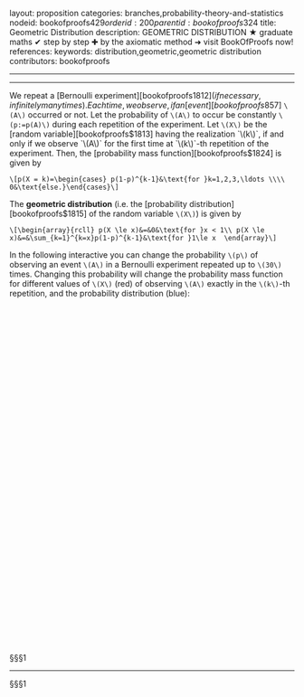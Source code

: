 layout: proposition
categories: branches,probability-theory-and-statistics
nodeid: bookofproofs$429
orderid: 200
parentid: bookofproofs$324
title: Geometric Distribution
description: GEOMETRIC DISTRIBUTION &#9733; graduate maths &#10004; step by step &#10010; by the axiomatic method &#10140; visit BookOfProofs now!
references: 
keywords: distribution,geometric,geometric distribution
contributors: bookofproofs

---


---

We repeat a [Bernoulli experiment][bookofproofs$1812] (if necessary, infinitely many times). Each time, we observe, if an [event][bookofproofs$857] `\(A\)` occurred or not. Let the probability of `\(A\)` to occur be constantly `\(p:=p(A)\)` during each repetition of the experiment. Let `\(X\)` be the [random variable][bookofproofs$1813] having the realization `\(k\)`, if and only if we observe `\(A\)` for the first time at `\(k\)`-th repetition of the experiment. Then, the [probability mass function][bookofproofs$1824] is given by 


`\[p(X = k)=\begin{cases}
p(1-p)^{k-1}&\text{for }k=1,2,3,\ldots \\\\
0&\text{else.}\end{cases}\]`

The **geometric distribution** (i.e. the [probability distribution][bookofproofs$1815] of the random variable `\(X\)`) is given by

`\[\begin{array}{rcll}
p(X \le x)&=&0&\text{for }x < 1\\
p(X \le x)&=&\sum_{k=1}^{k=x}p(1-p)^{k-1}&\text{for }1\le x 
\end{array}\]`

In the following interactive you can change the probability  `\(p\)` of observing an event `\(A\)` in a Bernoulli experiment repeated up to `\(30\)` times. Changing this probability will change the probability mass function for different values of `\(X\)` (red) of observing `\(A\)` exactly in the `\(k\)`-th repetition, and the probability distribution (blue):


<div id="box15328" class="jxgbox centered" style="max-width:500px; width:100%; height:500px;"></div>

<div id="box15328a" class="jxgbox centered" style="max-width:500px; width:100%;  height:100px;"></div>

§§§1

---

§§§1

<script type="text/javascript">
var brd1 = JXG.JSXGraph.initBoard('box15328a', {boundingbox: [-0.1, 0, 1.5, -4], showNavigation:false, showCopyright: false, axis:false});
var prob = brd1.create('slider',[[0,-2],[1,-2],[0,.5,1]], {name:'p'});


var brd = JXG.JSXGraph.initBoard('box15328', {boundingbox: [-1.5, 1.1, 31, -.1], axis:true, showCopyright:false});

brd1.addChild(brd);

var p1 = brd.create('point', [1, function() {return geometric(1, prob.Value());}], {name:''});
var p2 = brd.create('point', [2, function() {return geometric(2, prob.Value());}], {name:''});
var p3 = brd.create('point', [3, function() {return geometric(3, prob.Value());}], {name:''});
var p4 = brd.create('point', [4, function() {return geometric(4, prob.Value());}], {name:''});
var p5 = brd.create('point', [5, function() {return geometric(5, prob.Value());}], {name:''});
var p6 = brd.create('point', [6, function() {return geometric(6, prob.Value());}], {name:''});
var p7 = brd.create('point', [7, function() {return geometric(7, prob.Value());}], {name:''});
var p8 = brd.create('point', [8, function() {return geometric(8, prob.Value());}], {name:''});
var p9 = brd.create('point', [9, function() {return geometric(9, prob.Value());}], {name:''});
var p10 = brd.create('point', [10, function() {return geometric(10, prob.Value());}], {name:''});
var p11 = brd.create('point', [11, function() {return geometric(11, prob.Value());}], {name:''});
var p12 = brd.create('point', [12, function() {return geometric(12, prob.Value());}], {name:''});
var p13 = brd.create('point', [13, function() {return geometric(13, prob.Value());}], {name:''});
var p14 = brd.create('point', [14, function() {return geometric(14, prob.Value());}], {name:''});
var p15 = brd.create('point', [15, function() {return geometric(15, prob.Value());}], {name:''});
var p16 = brd.create('point', [16, function() {return geometric(16, prob.Value());}], {name:''});
var p17 = brd.create('point', [17, function() {return geometric(17, prob.Value());}], {name:''});
var p18 = brd.create('point', [18, function() {return geometric(18, prob.Value());}], {name:''});
var p19 = brd.create('point', [19, function() {return geometric(19, prob.Value());}], {name:''});
var p20 = brd.create('point', [20, function() {return geometric(20, prob.Value());}], {name:''});
var p21 = brd.create('point', [21, function() {return geometric(21, prob.Value());}], {name:''});
var p22 = brd.create('point', [22, function() {return geometric(22, prob.Value());}], {name:''});
var p23 = brd.create('point', [23, function() {return geometric(23, prob.Value());}], {name:''});
var p24 = brd.create('point', [24, function() {return geometric(24, prob.Value());}], {name:''});
var p25 = brd.create('point', [25, function() {return geometric(25, prob.Value());}], {name:''});
var p26 = brd.create('point', [26, function() {return geometric(26, prob.Value());}], {name:''});
var p27 = brd.create('point', [27, function() {return geometric(27, prob.Value());}], {name:''});
var p28 = brd.create('point', [28, function() {return geometric(28, prob.Value());}], {name:''});
var p29 = brd.create('point', [29, function() {return geometric(29, prob.Value());}], {name:''});
var p30 = brd.create('point', [30, function() {return geometric(30, prob.Value());}], {name:''});


var f = brd.create('functiongraph',[function(x){ 
  var dist=0;
  
  for (n=1; lt(n, 30 + 1); n++) {
    if (lt(x , n)) {
      return dist;
    } 
    dist=dist+geometric(n, prob.Value());
  }
  return dist; 
}]);


function geometric(k, p) {
    var coeff = p
    for (var x = 1; lt(x,k); x++) {
      coeff *= (1-p);
    }
    return coeff;
}



</script>

